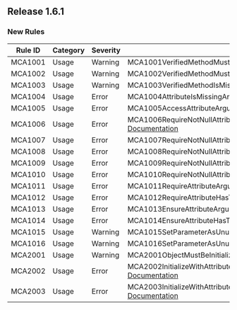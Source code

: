 ﻿## Release 1.6.1

### New Rules

Rule ID | Category | Severity | Notes
--------|----------|----------|--------------------
MCA1001 |  Usage   |  Warning | MCA1001VerifiedMethodMustBePrivate, [Documentation](doc/MCA1001.md)
MCA1002 |  Usage   |  Warning | MCA1002VerifiedMethodMustBeWithinType, [Documentation](doc/MCA1002.md)
MCA1003 |  Usage   |  Warning | MCA1003VerifiedMethodIsMissingSuffix, [Documentation](doc/MCA1003.md)
MCA1004 |  Usage   |   Error  | MCA1004AttributeIsMissingArgument, [Documentation](doc/MCA1004.md)
MCA1005 |  Usage   |   Error  | MCA1005AccessAttributeArgumentMustBeValidModifier, [Documentation](doc/MCA1005.md)
MCA1006 |  Usage   |   Error  | MCA1006RequireNotNullAttributeArgumentMustBeValidParameterName, [Documentation](doc/MCA1006.md)
MCA1007 |  Usage   |   Error  | MCA1007RequireNotNullAttributeHasTooManyArguments, [Documentation](doc/MCA1007.md)
MCA1008 |  Usage   |   Error  | MCA1008RequireNotNullAttributeUsesInvalidAlias, [Documentation](doc/MCA1008.md)
MCA1009 |  Usage   |   Error  | MCA1009RequireNotNullAttributeUsesInvalidType, [Documentation](doc/MCA1009.md)
MCA1010 |  Usage   |   Error  | MCA1010RequireNotNullAttributeUsesInvalidName, [Documentation](doc/MCA1010.md)
MCA1011 |  Usage   |   Error  | MCA1011RequireAttributeArgumentMustBeValid, [Documentation](doc/MCA1011.md)
MCA1012 |  Usage   |   Error  | MCA1012RequireAttributeHasTooManyArguments, [Documentation](doc/MCA1012.md)
MCA1013 |  Usage   |   Error  | MCA1013EnsureAttributeArgumentMustBeValid, [Documentation](doc/MCA1013.md)
MCA1014 |  Usage   |   Error  | MCA1014EnsureAttributeHasTooManyArguments, [Documentation](doc/MCA1014.md)
MCA1015 |  Usage   |  Warning | MCA1015SetParameterAsUnusedBeforeReturn, [Documentation](doc/MCA1015.md)
MCA1016 |  Usage   |  Warning | MCA1016SetParameterAsUnusedBeforeReturn, [Documentation](doc/MCA1016.md)
MCA2001 |  Usage   |  Warning | MCA2001ObjectMustBeInitialized, [Documentation](doc/MCA2001.md)
MCA2002 |  Usage   |   Error  | MCA2002InitializeWithAttributeArgumentMustBeValidMethodName, [Documentation](doc/MCA2002.md)
MCA2003 |  Usage   |   Error  | MCA2003InitializeWithAttributeNotAllowedInClassWithExplicitConstructors, [Documentation](doc/MCA2003.md)
